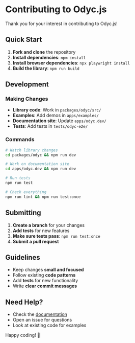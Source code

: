 # Contributing to Odyc.js

Thank you for your interest in contributing to Odyc.js!

## Quick Start

1. **Fork and clone** the repository
2. **Install dependencies**: `npm install`
3. **Install browser dependencies**: `npx playwright install`
4. **Build the library**: `npm run build`

## Development

### Making Changes

- **Library code**: Work in `packages/odyc/src/`
- **Examples**: Add demos in `apps/examples/`
- **Documentation site**: Update `apps/odyc.dev/`
- **Tests**: Add tests in `tests/odyc-e2e/`

### Commands

```bash
# Watch library changes
cd packages/odyc && npm run dev

# Work on documentation site
cd apps/odyc.dev && npm run dev

# Run tests
npm run test

# Check everything
npm run lint && npm run test:once
```

## Submitting

1. **Create a branch** for your changes
2. **Add tests** for new features
3. **Make sure tests pass**: `npm run test:once`
4. **Submit a pull request**

## Guidelines

- Keep changes **small and focused**
- Follow existing **code patterns**
- Add **tests** for new functionality
- Write **clear commit messages**

## Need Help?

- Check the [documentation](https://odyc.dev)
- Open an issue for questions
- Look at existing code for examples

Happy coding! 🚀

